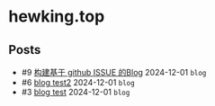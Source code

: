 # hewking.top
## Posts
- #9 [构建基于 github ISSUE 的Blog](articles/9.md) 2024-12-01 `blog`
- #6 [blog test2](articles/6.md) 2024-12-01 `blog`
- #3 [blog test](articles/3.md) 2024-12-01 `blog`
